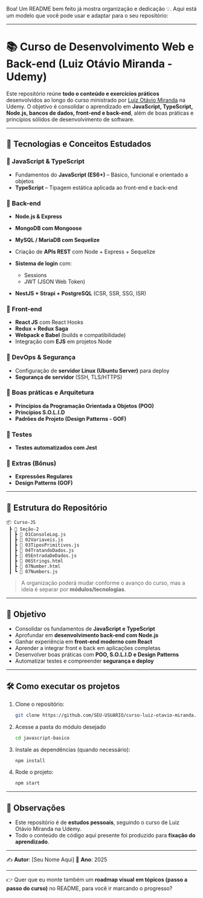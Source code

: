 Boa! Um README bem feito já mostra organização e dedicação 💡.
Aqui está um modelo que você pode usar e adaptar para o seu repositório:

---

# 📚 Curso de Desenvolvimento Web e Back-end (Luiz Otávio Miranda - Udemy)

Este repositório reúne **todo o conteúdo e exercícios práticos** desenvolvidos ao longo do curso ministrado por [Luiz Otávio Miranda](https://www.udemy.com/user/luiz-otavio-miranda/) na Udemy.
O objetivo é consolidar o aprendizado em **JavaScript, TypeScript, Node.js, bancos de dados, front-end e back-end**, além de boas práticas e princípios sólidos de desenvolvimento de software.

---

## 🚀 Tecnologias e Conceitos Estudados

### 🔹 JavaScript & TypeScript

* Fundamentos do **JavaScript (ES6+)** – Básico, funcional e orientado a objetos
* **TypeScript** – Tipagem estática aplicada ao front-end e back-end

### 🔹 Back-end

* **Node.js & Express**
* **MongoDB com Mongoose**
* **MySQL / MariaDB com Sequelize**
* Criação de **APIs REST** com Node + Express + Sequelize
* **Sistema de login** com:

  * Sessions
  * JWT (JSON Web Token)
* **NestJS + Strapi + PostgreSQL** (CSR, SSR, SSG, ISR)

### 🔹 Front-end

* **React JS** com React Hooks
* **Redux + Redux Saga**
* **Webpack e Babel** (builds e compatibilidade)
* Integração com **EJS** em projetos Node

### 🔹 DevOps & Segurança

* Configuração de **servidor Linux (Ubuntu Server)** para deploy
* **Segurança de servidor** (SSH, TLS/HTTPS)

### 🔹 Boas práticas e Arquitetura

* **Princípios da Programação Orientada a Objetos (POO)**
* **Princípios S.O.L.I.D**
* **Padrões de Projeto (Design Patterns - GOF)**

### 🔹 Testes

* **Testes automatizados com Jest**

### 🔹 Extras (Bônus)

* **Expressões Regulares**
* **Design Patterns (GOF)**

---

## 📂 Estrutura do Repositório
```` 
📦 Curso-JS
 ┣ 📁 Seção-2
 ┃ ┣ 📄 01ConsoleLog.js
 ┃ ┣ 📄 02Variaveis.js
 ┃ ┣ 📄 03TiposPrimitivos.js
 ┃ ┣ 📄 04TratandoDados.js
 ┃ ┣ 📄 05EntradaDeDados.js
 ┃ ┣ 📄 06Strings.html
 ┃ ┣ 📄 07Number.html
 ┃ ┗ 📄 07Numbers.js
````

> A organização poderá mudar conforme o avanço do curso, mas a ideia é separar por **módulos/tecnologias**.

---

## 🎯 Objetivo

* Consolidar os fundamentos de **JavaScript e TypeScript**
* Aprofundar em **desenvolvimento back-end com Node.js**
* Ganhar experiência em **front-end moderno com React**
* Aprender a integrar front e back em aplicações completas
* Desenvolver boas práticas com **POO, S.O.L.I.D e Design Patterns**
* Automatizar testes e compreender **segurança e deploy**

---

## 🛠️ Como executar os projetos

1. Clone o repositório:

   ```bash
   git clone https://github.com/SEU-USUARIO/curso-luiz-otavio-miranda.git
   ```
2. Acesse a pasta do módulo desejado

   ```bash
   cd javascript-basico
   ```
3. Instale as dependências (quando necessário):

   ```bash
   npm install
   ```
4. Rode o projeto:

   ```bash
   npm start
   ```

---

## 📌 Observações

* Este repositório é de **estudos pessoais**, seguindo o curso de Luiz Otávio Miranda na Udemy.
* Todo o conteúdo de código aqui presente foi produzido para **fixação do aprendizado**.

---

✍️ **Autor**: \[Seu Nome Aqui]
📅 **Ano**: 2025

---

👉 Quer que eu monte também um **roadmap visual em tópicos (passo a passo do curso)** no README, para você ir marcando o progresso?
